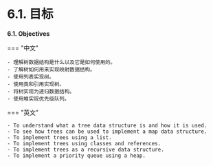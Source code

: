 # 6.1. 目标

**6.1. Objectives**

=== "中文"
    
    - 理解树数据结构是什么以及它是如何使用的。
    - 了解树如何用来实现映射数据结构。
    - 使用列表实现树。
    - 使用类和引用实现树。
    - 将树实现为递归数据结构。
    - 使用堆实现优先级队列。

=== "英文"
   
    - To understand what a tree data structure is and how it is used.
    - To see how trees can be used to implement a map data structure.
    - To implement trees using a list.
    - To implement trees using classes and references.
    - To implement trees as a recursive data structure.
    - To implement a priority queue using a heap.